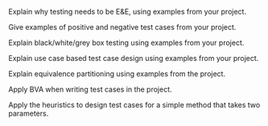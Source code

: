 <div id="introduction_what">

Explain why testing needs to be E&E, using examples from your project.

</div>


<div id="introduction_positiveVsNegative">

Give examples of positive and negative test cases from your project.

</div>


<div id="introduction_blackVsGlass">

Explain black/white/grey box testing using examples from your project.

</div>


<div id="more_testingUseCases">

Explain use case based test case design using examples from your project.

</div>


<div id="equivalencePartitions_intermediate">

Explain equivalence partitioning using examples from the project.

</div>


<div id="boundaryValueAnalysis_how">

Apply BVA when writing test cases in the project.

</div>


<div id="combiningTestInputs_mix">

Apply the heuristics to design test cases for a simple method that takes two parameters.

</div>